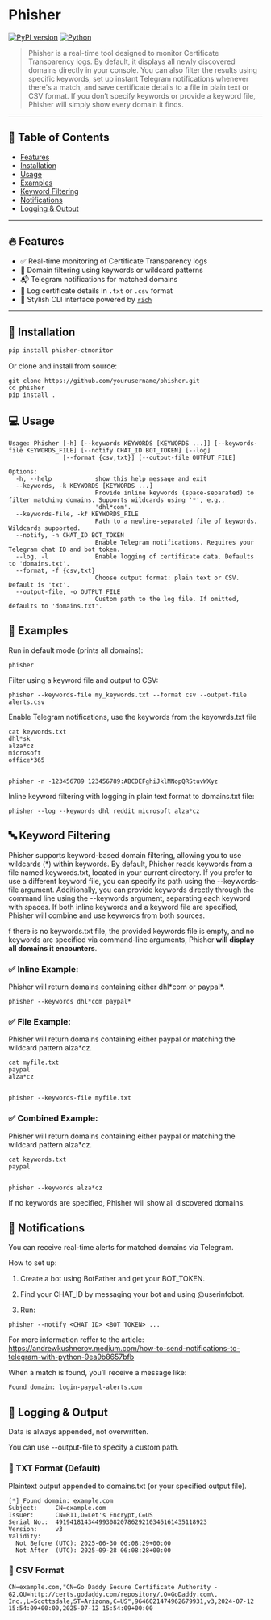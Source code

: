 # Phisher

[![PyPI version](https://pypi.org/project/phisher-ctmonitor/)](https://pypi.org/project/phisher-ctmonitor/) [![Python](https://img.shields.io/badge/python-3.7%2B-green)](https://www.python.org/)

> Phisher is a real-time tool designed to monitor Certificate Transparency logs. By default, it displays all newly discovered domains directly in your console. You can also filter the results using specific keywords, set up instant Telegram notifications whenever there's a match, and save certificate details to a file in plain text or CSV format. If you don’t specify keywords or provide a keyword file, Phisher will simply show every domain it finds.

---

## 📖 Table of Contents

- [Features](#features)
- [Installation](#installation)
- [Usage](#usage)
- [Examples](#examples)
- [Keyword Filtering](#keyword-filtering)
- [Notifications](#notifications)
- [Logging & Output](#logging--output)
---

## 🔥 Features

- ✅ Real-time monitoring of Certificate Transparency logs
- 🔎 Domain filtering using keywords or wildcard patterns
- 📬 Telegram notifications for matched domains
- 📄 Log certificate details in `.txt` or `.csv` format
- 🎨 Stylish CLI interface powered by [`rich`](https://github.com/Textualize/rich)


---

## 🚀 Installation

```bash
pip install phisher-ctmonitor
```

Or clone and install from source:

```
git clone https://github.com/yourusername/phisher.git
cd phisher
pip install .
```

## 💻 Usage

```
Usage: Phisher [-h] [--keywords KEYWORDS [KEYWORDS ...]] [--keywords-file KEYWORDS_FILE] [--notify CHAT_ID BOT_TOKEN] [--log]
               [--format {csv,txt}] [--output-file OUTPUT_FILE]

Options:
  -h, --help            show this help message and exit
  --keywords, -k KEYWORDS [KEYWORDS ...]
                        Provide inline keywords (space-separated) to filter matching domains. Supports wildcards using '*', e.g.,
                        'dhl*com'.
  --keywords-file, -kf KEYWORDS_FILE
                        Path to a newline-separated file of keywords. Wildcards supported.
  --notify, -n CHAT_ID BOT_TOKEN
                        Enable Telegram notifications. Requires your Telegram chat ID and bot token.
  --log, -l             Enable logging of certificate data. Defaults to 'domains.txt'.
  --format, -f {csv,txt}
                        Choose output format: plain text or CSV. Default is 'txt'.
  --output-file, -o OUTPUT_FILE
                        Custom path to the log file. If omitted, defaults to 'domains.txt'.
```

## 🎯 Examples

Run in default mode (prints all domains):

```
phisher
```

Filter using a keyword file and output to CSV:

```
phisher --keywords-file my_keywords.txt --format csv --output-file alerts.csv
```

Enable Telegram notifications, use the keywords from the keyowrds.txt file

```
cat keywords.txt
dhl*sk
alza*cz
microsoft
office*365


phisher -n -123456789 123456789:ABCDEFghiJklMNopQRStuvWXyz
```

Inline keyword filtering with logging in plain text format to domains.txt file:
```
phisher --log --keywords dhl reddit microsoft alza*cz
```

## 🔤 Keyword Filtering

Phisher supports keyword-based domain filtering, allowing you to use wildcards (*) within keywords. By default, Phisher reads keywords from a file named keywords.txt, located in your current directory. If you prefer to use a different keyword file, you can specify its path using the --keywords-file argument. Additionally, you can provide keywords directly through the command line using the --keywords argument, separating each keyword with spaces. If both inline keywords and a keyword file are specified, Phisher will combine and use keywords from both sources. 

f there is no keywords.txt file, the provided keywords file is empty, and no keywords are specified via command-line arguments, Phisher **will display all domains it encounters**.

### ✅ Inline Example:

Phisher will return domains containing either dhl\*com or paypal\*.

```
phisher --keywords dhl*com paypal*
```

### ✅ File Example:

Phisher will return domains containing either paypal or matching the wildcard pattern alza*cz.

```
cat myfile.txt
paypal
alza*cz


phisher --keywords-file myfile.txt
```

### ✅ Combined Example:

Phisher will return domains containing either paypal or matching the wildcard pattern alza*cz.

```
cat keywords.txt
paypal


phisher --keywords alza*cz
```

If no keywords are specified, Phisher will show all discovered domains.

## 🔔 Notifications

You can receive real-time alerts for matched domains via Telegram.

How to set up:

1. Create a bot using BotFather and get your BOT_TOKEN.

2. Find your CHAT_ID by messaging your bot and using @userinfobot.

3. Run:
```
phisher --notify <CHAT_ID> <BOT_TOKEN> ...
```

For more information reffer to the article: https://andrewkushnerov.medium.com/how-to-send-notifications-to-telegram-with-python-9ea9b8657bfb

When a match is found, you’ll receive a message like:

```
Found domain: login-paypal-alerts.com
```

## 📝 Logging & Output

Data is always appended, not overwritten.

You can use --output-file to specify a custom path.

### 🔹 TXT Format (Default)

Plaintext output appended to domains.txt (or your specified output file).

```
[*] Found domain: example.com
Subject:     CN=example.com
Issuer:      CN=R11,O=Let's Encrypt,C=US
Serial No.:  491941814344993082078629210346161435118923
Version:     v3
Validity:
  Not Before (UTC): 2025-06-30 06:08:29+00:00
  Not After  (UTC): 2025-09-28 06:08:28+00:00
```
### 🔹 CSV Format

```
CN=example.com,"CN=Go Daddy Secure Certificate Authority - G2,OU=http://certs.godaddy.com/repository/,O=GoDaddy.com\, Inc.,L=Scottsdale,ST=Arizona,C=US",9646021474962679931,v3,2024-07-12 15:54:09+00:00,2025-07-12 15:54:09+00:00
```
